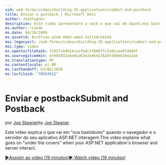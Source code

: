 ```yaml
---
uid: web-forms/videos/building-35-applications/submit-and-postback
title: Enviar e postback | Microsoft Docs
author: JoeStagner
description: Este vídeo apresentará a você o que vai em &quot;nos bastidores&quot; quando o navegador e o servidor do seu aplicativo ASP.NET interagem.
ms.author: riande
ms.date: 04/20/2009
ms.assetid: 8ccbfcee-a2e4-496d-aded-5a7119c54244
msc.legacyurl: /web-forms/videos/building-35-applications/submit-and-postback
msc.type: video
ms.openlocfilehash: f2d27c6d624ceafbdc3f880ffc2a91cae0fddddf
ms.sourcegitcommit: e7e91932a6e91a63e2e46417626f39d6b244a3ab
ms.translationtype: MT
ms.contentlocale: pt-BR
ms.lasthandoff: 03/06/2020
ms.locfileid: "78563612"
---
```

# <a name="submit-and-postback"></a><span data-ttu-id="5be77-103">Enviar e postback</span><span class="sxs-lookup"><span data-stu-id="5be77-103">Submit and Postback</span></span>

<span data-ttu-id="5be77-104">por [Joe Stagner](https://github.com/JoeStagner)</span><span class="sxs-lookup"><span data-stu-id="5be77-104">by [Joe Stagner](https://github.com/JoeStagner)</span></span>

<span data-ttu-id="5be77-105">Este vídeo explica o que vai em &quot;nos bastidores&quot; quando o navegador e o servidor do seu aplicativo ASP.NET interagem.</span><span class="sxs-lookup"><span data-stu-id="5be77-105">This video explains what goes on &quot;under the covers&quot; when your ASP.NET application's browser and server interact.</span></span>

[<span data-ttu-id="5be77-106">&#9654;Assistir ao vídeo (19 minutos)</span><span class="sxs-lookup"><span data-stu-id="5be77-106">&#9654; Watch video (19 minutes)</span></span>](https://channel9.msdn.com/Blogs/ASP-NET-Site-Videos/submit-and-postback)
